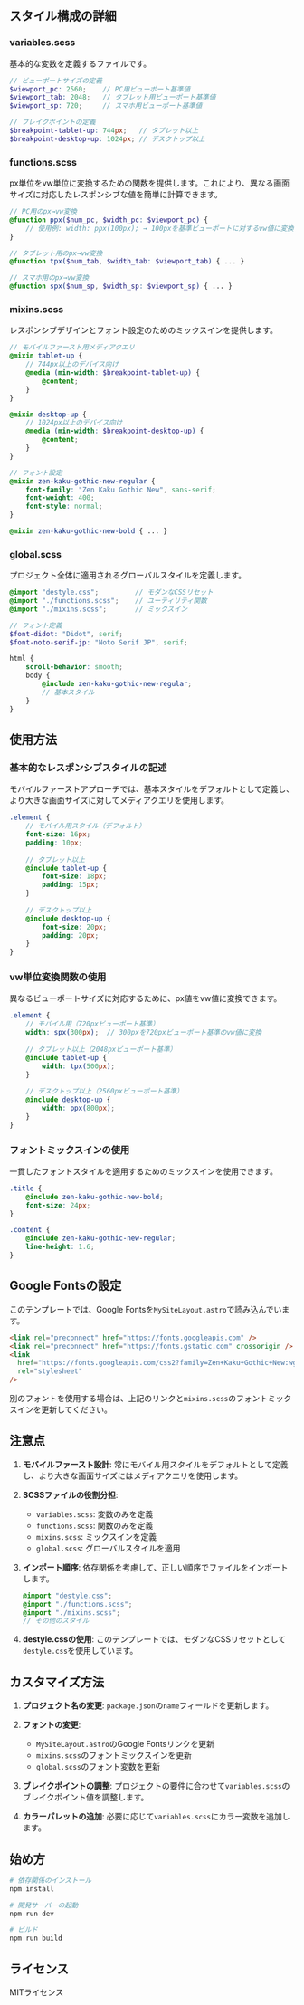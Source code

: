 
## スタイル構成の詳細

### variables.scss

基本的な変数を定義するファイルです。

```scss
// ビューポートサイズの定義
$viewport_pc: 2560;    // PC用ビューポート基準値
$viewport_tab: 2048;   // タブレット用ビューポート基準値
$viewport_sp: 720;     // スマホ用ビューポート基準値

// ブレイクポイントの定義
$breakpoint-tablet-up: 744px;   // タブレット以上
$breakpoint-desktop-up: 1024px; // デスクトップ以上
```

### functions.scss

px単位をvw単位に変換するための関数を提供します。これにより、異なる画面サイズに対応したレスポンシブな値を簡単に計算できます。

```scss
// PC用のpx→vw変換
@function ppx($num_pc, $width_pc: $viewport_pc) {
    // 使用例: width: ppx(100px); → 100pxを基準ビューポートに対するvw値に変換
}

// タブレット用のpx→vw変換
@function tpx($num_tab, $width_tab: $viewport_tab) { ... }

// スマホ用のpx→vw変換
@function spx($num_sp, $width_sp: $viewport_sp) { ... }
```

### mixins.scss

レスポンシブデザインとフォント設定のためのミックスインを提供します。

```scss
// モバイルファースト用メディアクエリ
@mixin tablet-up {
    // 744px以上のデバイス向け
    @media (min-width: $breakpoint-tablet-up) {
        @content;
    }
}

@mixin desktop-up {
    // 1024px以上のデバイス向け
    @media (min-width: $breakpoint-desktop-up) {
        @content;
    }
}

// フォント設定
@mixin zen-kaku-gothic-new-regular {
    font-family: "Zen Kaku Gothic New", sans-serif;
    font-weight: 400;
    font-style: normal;
}

@mixin zen-kaku-gothic-new-bold { ... }
```

### global.scss

プロジェクト全体に適用されるグローバルスタイルを定義します。

```scss
@import "destyle.css";         // モダンなCSSリセット
@import "./functions.scss";    // ユーティリティ関数
@import "./mixins.scss";       // ミックスイン

// フォント定義
$font-didot: "Didot", serif;
$font-noto-serif-jp: "Noto Serif JP", serif;

html {
    scroll-behavior: smooth;
    body {
        @include zen-kaku-gothic-new-regular;
        // 基本スタイル
    }
}
```

## 使用方法

### 基本的なレスポンシブスタイルの記述

モバイルファーストアプローチでは、基本スタイルをデフォルトとして定義し、より大きな画面サイズに対してメディアクエリを使用します。

```scss
.element {
    // モバイル用スタイル（デフォルト）
    font-size: 16px;
    padding: 10px;
    
    // タブレット以上
    @include tablet-up {
        font-size: 18px;
        padding: 15px;
    }
    
    // デスクトップ以上
    @include desktop-up {
        font-size: 20px;
        padding: 20px;
    }
}
```

### vw単位変換関数の使用

異なるビューポートサイズに対応するために、px値をvw値に変換できます。

```scss
.element {
    // モバイル用（720pxビューポート基準）
    width: spx(300px);  // 300pxを720pxビューポート基準のvw値に変換
    
    // タブレット以上（2048pxビューポート基準）
    @include tablet-up {
        width: tpx(500px);
    }
    
    // デスクトップ以上（2560pxビューポート基準）
    @include desktop-up {
        width: ppx(800px);
    }
}
```

### フォントミックスインの使用

一貫したフォントスタイルを適用するためのミックスインを使用できます。

```scss
.title {
    @include zen-kaku-gothic-new-bold;
    font-size: 24px;
}

.content {
    @include zen-kaku-gothic-new-regular;
    line-height: 1.6;
}
```

## Google Fontsの設定

このテンプレートでは、Google Fontsを`MySiteLayout.astro`で読み込んでいます。

```html
<link rel="preconnect" href="https://fonts.googleapis.com" />
<link rel="preconnect" href="https://fonts.gstatic.com" crossorigin />
<link
  href="https://fonts.googleapis.com/css2?family=Zen+Kaku+Gothic+New:wght@400;700&display=swap"
  rel="stylesheet"
/>
```

別のフォントを使用する場合は、上記のリンクと`mixins.scss`のフォントミックスインを更新してください。

## 注意点

1. **モバイルファースト設計**: 常にモバイル用スタイルをデフォルトとして定義し、より大きな画面サイズにはメディアクエリを使用します。

2. **SCSSファイルの役割分担**:
   - `variables.scss`: 変数のみを定義
   - `functions.scss`: 関数のみを定義
   - `mixins.scss`: ミックスインを定義
   - `global.scss`: グローバルスタイルを適用

3. **インポート順序**: 依存関係を考慮して、正しい順序でファイルをインポートします。
   ```scss
   @import "destyle.css";
   @import "./functions.scss";
   @import "./mixins.scss";
   // その他のスタイル
   ```

4. **destyle.cssの使用**: このテンプレートでは、モダンなCSSリセットとして`destyle.css`を使用しています。

## カスタマイズ方法

1. **プロジェクト名の変更**: `package.json`の`name`フィールドを更新します。

2. **フォントの変更**: 
   - `MySiteLayout.astro`のGoogle Fontsリンクを更新
   - `mixins.scss`のフォントミックスインを更新
   - `global.scss`のフォント変数を更新

3. **ブレイクポイントの調整**: プロジェクトの要件に合わせて`variables.scss`のブレイクポイント値を調整します。

4. **カラーパレットの追加**: 必要に応じて`variables.scss`にカラー変数を追加します。

## 始め方

```bash
# 依存関係のインストール
npm install

# 開発サーバーの起動
npm run dev

# ビルド
npm run build
```

## ライセンス

MITライセンス

